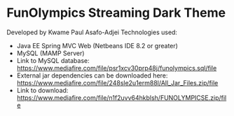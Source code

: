 # FunOlympics Streaming Dark Theme
Developed by Kwame Paul Asafo-Adjei
Technologies used: 
- Java EE Spring MVC Web (Netbeans IDE 8.2 or greater)
- MySQL (MAMP Server)
- Link to MySQL database: https://www.mediafire.com/file/psr1xcv30prp48j/funolympics.sql/file
- External jar dependencies can be downloaded here: https://www.mediafire.com/file/248sle2u1erm88l/All_Jar_Files.zip/file
- Link to download: https://www.mediafire.com/file/n1f2uvv64hkblsh/FUNOLYMPICSE.zip/file
